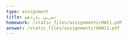 ```yaml
---
type: assignment
title: تمرین یازدهم
homework: /static_files/assignments/HW11.pdf
answer: /static_files/assignments/AHW11.pdf
---
```


